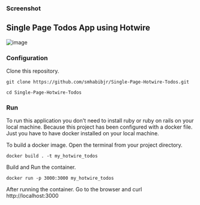 ### Screenshot

## Single Page Todos App using Hotwire

![image](https://user-images.githubusercontent.com/77357735/218333566-9600c1bb-e5be-4dfb-8305-faa982d1c11a.png)

### Configuration

Clone this repository.
````
git clone https://github.com/smhabibjr/Single-Page-Hotwire-Todos.git
````

````
cd Single-Page-Hotwire-Todos
````

### Run

To run this application you don't need to install ruby or ruby on rails on your local machine. Because this project has been configured with a docker file. Just you have to have docker installed on your local machine.

To build a docker image. Open the terminal from your project directory.
````
docker build . -t my_hotwire_todos
````
Build and Run the container.
````
docker run -p 3000:3000 my_hotwire_todos
````
After running the container. Go to the browser and curl http://localhost:3000

